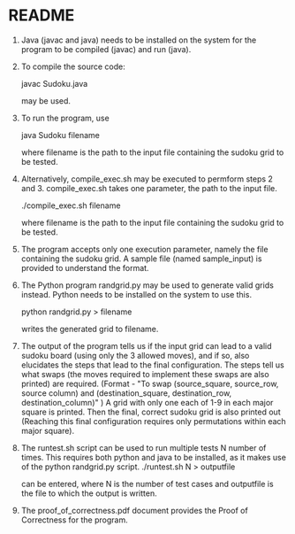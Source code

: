 README
======

1. Java (javac and java) needs to be installed on the system for the program to be compiled (javac) and run (java).

2. To compile the source code:
   
   javac Sudoku.java
   
   may be used.

3. To run the program, use 

   java Sudoku filename
   
   where filename is the path to the input file containing the sudoku grid to be tested.

4. Alternatively, compile_exec.sh may be executed to permform steps 2 and 3. compile_exec.sh takes one parameter, the path to the input file.

   ./compile_exec.sh filename

   where filename is the path to the input file containing the sudoku grid to be tested.

5. The program accepts only one execution parameter, namely the file containing the sudoku grid. A sample file (named sample_input) is provided to understand the format.

6. The Python program randgrid.py may be used to generate valid grids instead. Python needs to be installed on the system to use this. 
   
   python randgrid.py > filename 
   
   writes the generated grid to filename.

7. The output of the program tells us if the input grid can lead to a valid sudoku board (using only the 3 allowed moves), and if so, also elucidates the steps that lead to the final configuration.
   The steps tell us what swaps (the moves required to implement these swaps are also printed) are required.
   (Format - "To swap (source_square, source_row, source column) and (destination_square, destination_row, destination_column)" )
   A grid with only one each of 1-9 in each major square is printed. Then the final, correct sudoku grid is also printed out (Reaching this final configuration requires only permutations within each major square).

8. The runtest.sh script can be used to run multiple tests N number of times. This requires both python and java to be installed, as it makes use of the python randgrid.py script.
   ./runtest.sh N > outputfile
   
   can be entered, where N is the number of test cases and outputfile is the file to which the output is written. 

9. The proof_of_correctness.pdf document provides the Proof of Correctness for the program.

